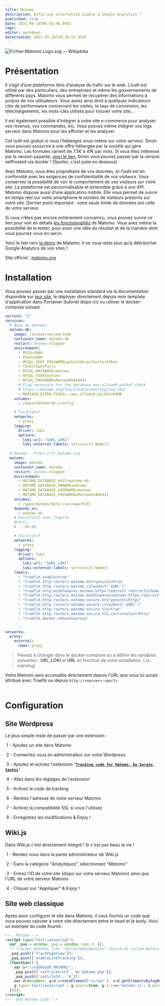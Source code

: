```yaml
---
title: Matomo
description: Enfin une alternative viable à Google Analytics !
published: true
date: 2021-06-14T06:42:40.896Z
tags: 
editor: markdown
dateCreated: 2021-05-24T10:34:53.359Z
---
```


![Fichier:Matomo Logo.svg — Wikipédia](https://upload.wikimedia.org/wikipedia/commons/thumb/c/c9/Matomo_Logo.svg/1280px-Matomo_Logo.svg.png)

# Présentation

Il s’agit d’une plateforme libre d’analyse du trafic sur le web. L’outil est utilisé par des particuliers, des entreprises et même les gouvernements de différents pays. Matomo vous permet de récupérer des informations à propos de vos utilisateurs. Vous aurez ainsi droit à quelques indicateurs clés de performance concernant les visites, le taux de conversion, les téléchargements, les mots-clés utilisés pour trouver votre site…

Il est également possible d’intégrer à votre site e-commerce pour analyser vos revenus, vos commandes, etc. Vous pouvez même intégrer vos logs serveur dans Matomo pour les afficher et les analyser.

Cet outil est gratuit si vous l’hébergez vous-même sur votre serveur. Sinon vous pouvez souscrire à une offre hébergée par la société qui gère Matomo. Les formules varient de 7.5€ à 41€ par mois. Si vous êtes intéressé par la version payante, [voici le lien.](https://www.innocraft.cloud/#pricing) Sinon vous pouvez passer par la version selfhosted via docker ! (Spoiler, c'est juste en dessous) 

Avec Matomo, vous êtes propriétaire de vos données, et l’outil est en conformité avec les exigences de confidentialité de vos visiteurs. Vous conservez la possibilité de voir le comportement de vos visiteurs sur votre site. La plateforme est personnalisable et extensible grâce à son API. Matomo dispose aussi d’une application mobile. Elle vous permet de suivre en temps réel sur votre smartphone le nombre de visiteurs présents sur votre site. Dernier point important : votre seule limite de données est celle de votre serveur.

Si vous n’êtes pas encore entièrement convaincu, vous pouvez suivre ce lien pour voir en détails [les fonctionnalités](https://matomo.org/what-is-matomo/) de Matomo. Vous avez même la possibilité de le tester, pour avoir une idée du résultat et de la manière dont vous pourrez vous en servir.

Voici le lien vers [la démo](https://demo.matomo.org/index.php?module=CoreHome&action=index&idSite=3&period=day&date=yesterday#?idSite=3&period=day&date=yesterday&category=Dashboard_Dashboard&subcategory=1) de Matomo. Il ne vous reste plus qu’à débrancher Google Analytics de vos sites !

Site officiel : [matomo.org](https://matomo.org)

# Installation

Vous pouvez passer par une installation standard via la documentation disponible sur [leur site](https://fr.matomo.org/docs/installation/), le déployer directement depuis mon template d'application dans Portainer (tutoriel dispo ici) ou utiliser le docker-compose suivant :

```yaml
version: "2"
services:
  # Base de données    
  matomo-db:
    image: linuxserver/mariadb
    container_name: matomo-db
    restart: unless-stopped
    environment:
      - PUID=1000
      - PGID=1000
      - MYSQL_ROOT_PASSWORD=pihvzlbkcgvlknfze!ef6e4
      - TZ=Europe/Paris
      - MYSQL_DATABASE=matomo
      - MYSQL_USER=matomo
      - MYSQL_PASSWORD=Matomo65468431
      # Flag necessary for the database max allowed packet check
      # https://matomo.org/faq/troubleshooting/faq_183/
      - MARIADB_EXTRA_FLAGS=--max_allowed_packet=64MB
    volumes:
      - /apps/matomo/db:/config

    # Facultatif
    networks:
      - proxy
    logging:
      driver: loki
      options:
        loki-url: "$URL_LOKI"
        loki-external-labels: service={{.Name}}
        
  # Matomo : https://fr.matomo.org
  matomo:
    image: matomo
    container_name: matomo
    restart: unless-stopped
    environment:
      - MATOMO_DATABASE_HOST=matomo-db
      - MATOMO_DATABASE_DBNAME=matomo
      - MATOMO_DATABASE_USERNAME=matomo
      - MATOMO_DATABASE_PASSWORD=Matomo65468431
    volumes:
      - /apps/matomo/data:/var/www/html
    depends_on:
      - matomo-db
    # Facultatif avec Traefik  
    #Ports:
    #  - 80:80

    # Facultatif  
    networks:
      - proxy
    logging:
      driver: loki
      options:
        loki-url: "$URL_LOKI"
        loki-external-labels: service={{.Name}}
    labels:
      - "traefik.enable=true"
      - "traefik.http.routers.matomo.entrypoints=http"
      - "traefik.http.routers.matomo.rule=Host(`$URL`)"
      - "traefik.http.middlewares.matomo-https-redirect.redirectscheme.scheme=https"
      - "traefik.http.routers.matomo.middlewares=matomo-https-redirect"
      - "traefik.http.routers.matomo-secure.entrypoints=https"
      - "traefik.http.routers.matomo-secure.rule=Host(`$URL`)"
      - "traefik.http.routers.matomo-secure.tls=true"
      - "traefik.http.routers.matomo-secure.tls.certresolver=http"
      - "traefik.docker.network=proxy"

      
networks:
  proxy:
    external:
      name: proxy
```

> Pensez à changer dans le docker-compose ou à définir les variables suivantes : **URL_LOKI** et **URL** en fonction de votre installation.
{.is-warning}


Votre Matomo sera accessible directement depuis l'URL que vous lui aurais attribué avec Traefik ou depuis `http://<server>:<port>`.  
 

# Configuration

## Site Wordpress

Le plus simple reste de passer par une extension :

 1 - Ajoutez un site dans Matomo

 2 - Connectez vous en administrateur sur votre Wordpress

 3 - Ajoutez et activez l'extension “[**`Tracking code for Matomo, by Sergio Santos`**](https://wordpress.org/plugins/piwik-tracking-by-mente-binaria/)”

 4 - Allez dans les réglages de l'extension

 5 - Activez le code de tracking

 6 - Rentrez l'adresse de votre serveur Matomo

 7 - Activez la compatibilité SSL si vous l'utilisez

 8 - Enregistrez les modifications & Enjoy ! 

## Wiki.js

Dans Wiki.js c'est directement intégré ! Si c'est pas beau la vie !

 1 - Rendez vous dans la partie administrateur de Wiki.js

 2 - Dans la catégorie “*Analytiques*”, sélectionnez “*Matomo*”

 3 - Entrez l'ID de votre site (dispo sur votre serveur Matomo) ainsi que l'URL de votre serveur Matomo

 4 - Cliquez sur “*Appliquer*” & Enjoy ! 

## Site web classique

Après avoir configurer le site dans Matomo, il vous fournis un code que vous pouvez rajouter à votre site directement entre le head et le body. Voici un exemple du code fournit :

```html
<!-- Matomo -->
<script type="text/javascript">
  var _paq = window._paq = window._paq || [];
  /* tracker methods like "setCustomDimension" should be called before "trackPageView" */
  _paq.push(['trackPageView']);
  _paq.push(['enableLinkTracking']);
  (function() {
    var u="//<SERVEUR_MATOMO/";
    _paq.push(['setTrackerUrl', u+'matomo.php']);
    _paq.push(['setSiteId', '6']);
    var d=document, g=d.createElement('script'), s=d.getElementsByTagName('script')[0];
    g.type='text/javascript'; g.async=true; g.src=u+'matomo.js'; s.parentNode.insertBefore(g,s);
  })();
</script>
<!-- End Matomo Code -->
```